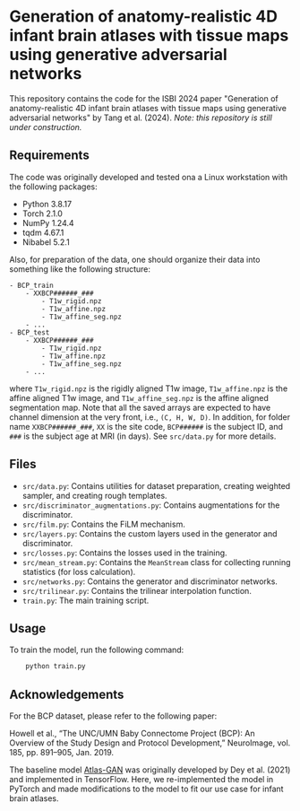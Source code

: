 Generation of anatomy-realistic 4D infant brain atlases with tissue maps using generative adversarial networks
==============================================================================================================

This repository contains the code for the ISBI 2024 paper 
"Generation of anatomy-realistic 4D infant brain atlases with tissue maps using generative adversarial networks"
by Tang et al. (2024). *Note: this repository is still under construction.*

Requirements
------------
The code was originally developed and tested ona a Linux workstation with the following packages:
- Python 3.8.17
- Torch 2.1.0
- NumPy 1.24.4
- tqdm 4.67.1
- Nibabel 5.2.1

Also, for preparation of the data, one should organize their data into something like the following structure:
```
- BCP_train
    - XXBCP######_###
        - T1w_rigid.npz
        - T1w_affine.npz
        - T1w_affine_seg.npz
    - ...
- BCP_test
    - XXBCP######_###
        - T1w_rigid.npz
        - T1w_affine.npz
        - T1w_affine_seg.npz
    - ...
```
where `T1w_rigid.npz` is the rigidly aligned T1w image, `T1w_affine.npz` is the affine aligned T1w image, and `T1w_affine_seg.npz` is the affine aligned segmentation map.
Note that all the saved arrays are expected to have channel dimension at the very front, i.e., `(C, H, W, D)`.
In addition, for folder name `XXBCP######_###`, 
`XX` is the site code, `BCP######` is the subject ID, and `###` is the subject age at MRI (in days).
See `src/data.py` for more details.

Files
-----
- `src/data.py`: Contains utilities for dataset preparation, creating weighted sampler, and creating rough templates.
- `src/discriminator_augmentations.py`: Contains augmentations for the discriminator.
- `src/film.py`: Contains the FiLM mechanism.
- `src/layers.py`: Contains the custom layers used in the generator and discriminator.
- `src/losses.py`: Contains the losses used in the training.
- `src/mean_stream.py`: Contains the `MeanStream` class for collecting running statistics (for loss calculation).
- `src/networks.py`: Contains the generator and discriminator networks.
- `src/trilinear.py`: Contains the trilinear interpolation function.
- `train.py`: The main training script.

Usage
-----
To train the model, run the following command:
```bash
    python train.py
```

Acknowledgements
----------------
For the BCP dataset, please refer to the following paper:

Howell et al., 
“The UNC/UMN Baby Connectome Project (BCP): An Overview of the Study Design and Protocol Development,” 
NeuroImage, vol. 185, pp. 891–905, Jan. 2019.

The baseline model [Atlas-GAN](https://github.com/neel-dey/Atlas-GAN) was originally developed by Dey et al. (2021) and implemented in TensorFlow. 
Here, we re-implemented the model in PyTorch and made modifications to the model to fit our use case for infant brain atlases.
